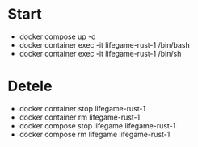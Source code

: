 # Start
* docker compose up -d
* docker container exec -it lifegame-rust-1 /bin/bash
* docker container exec -it lifegame-rust-1 /bin/sh

# Detele
* docker container stop lifegame-rust-1
* docker container rm lifegame-rust-1
* docker compose stop lifegame lifegame-rust-1
* docker compose rm lifegame lifegame-rust-1
